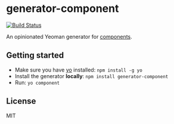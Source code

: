 # generator-component

[![Build Status](https://secure.travis-ci.org/KenanY/generator-component.png?branch=master)](https://travis-ci.org/KenanY/generator-component)

An opinionated Yeoman generator for [components](https://github.com/component).

## Getting started

- Make sure you have [yo](https://github.com/yeoman/yo) installed: `npm install -g yo`
- Install the generator **locally**: `npm install generator-component`
- Run: `yo component`

## License

MIT